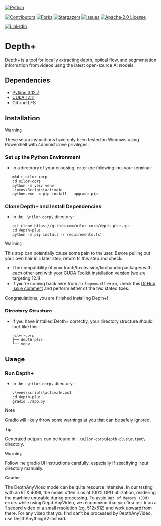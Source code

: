<!-- PROJECT SHIELDS -->
<!-- REF: https://github.com/othneildrew/Best-README-Template -->
[![Python][python-shield]][python-url]
<!-- TODO: gradio shield and url -->

<!-- GITHUB SHIELDS -->
[![Contributors][contributors-shield]][contributors-url]
[![Forks][forks-shield]][forks-url]
[![Stargazers][stars-shield]][stars-url]
[![Issues][issues-shield]][issues-url]
[![Apache-2.0 License][license-shield]][license-url]
<!-- TODO: github tag version shield and url https://shields.io/badges/git-hub-tag -->

<!-- SOCIAL SHIELDS -->
[![LinkedIn][linkedin-shield]][linkedin-url]
<!-- TODO: x.com shield and url https://shields.io/badges/x-formerly-twitter-url -->
<!-- TODO: instagram shield and url ? -->
<!-- TODO: discord server shield and url https://shields.io/badges/discord -->

<!-- TODO: add Depth+ banner -->

# Depth+
Depth+ is a tool for locally extracting depth, optical flow, and segmentation information from videos using the latest open-source AI models.

<!-- TODO: brag about how Depth+ has already been used to make production-quality work -->

## Dependencies
- [Python 3.12.7](https://www.python.org/downloads/release/python-3127/)
- [CUDA 12.11](https://developer.nvidia.com/cuda-12-1-1-download-archive)
- Git and LFS

## Installation
> [!WARNING]
> These setup instructions have only been tested on Windows using Powershell with Administrative privileges.

### Set up the Python Environment
* In a directory of your choosing, enter the following into your terminal:
  ```console
  mkdir nilor-corp
  cd nilor-corp
  python -m venv venv
  .\venv\Scripts\activate
  python.exe -m pip install --upgrade pip
  ```

### Clone Depth+ and Install Dependencies
* In the `.\nilor-corp\` directory:
  ```console
  git clone https://github.com/nilor-corp/depth-plus.git
  cd depth-plus
  python -m pip install -r requirements.txt
  ```

> [!WARNING]
> This step can potentially cause some pain to the user. Before pulling out your own hair in a later step, return to this step and check:
> - The compatibility of your torch/torchvision/torchaudio packages with each other and with your CUDA Toolkit installation version (we are targeting 12.1)
> - If you're coming back here from an `fbgemm.dll` error, check this [GitHub Issue comment](https://github.com/comfyanonymous/ComfyUI/issues/3703#issuecomment-2253349160) and perform either of the two stated fixes.

Congratulations, you are finished installing Depth+!

### Directory Structure
* If you have installed Depth+ correctly, your directory structure should look like this:
  ```
  nilor-corp
  ├── depth-plus
  └── venv
  ```


## Usage

### Run Depth+
* In the `.\nilor-corp\` directory:
  ```console
  .\venv\scripts\activate.ps1
  cd depth-plus
  gradio ./app.py
  ```
  
> [!NOTE]
> Gradio will likely throw some warnings at you that can be safely ignored.

> [!TIP]
> Generated outputs can be found in: `.\nilor-corp\depth-plus\output\` directory.

> [!WARNING]
> Follow the gradio UI instructions carefully, especially if specifying input directory manually.

> [!CAUTION]
> The DepthAnyVideo model can be quite resource intensive. In our testing with an RTX 4090, the model often runs at 100% GPU utilization, rendering the machine unusable during processing. To avoid `Out of Memory (OOM)` errors while using DepthAnyVideo, we recommend that you first test it on a 1 second video of a small resolution (eg. 512x512) and work upward from there. For any video that you find can't be processed by DepthAnyVideo, use DepthAnythingV2 instead.



<!-- MARKDOWN LINKS & IMAGES -->
<!-- REF: https://github.com/othneildrew/Best-README-Template -->
[contributors-shield]: https://img.shields.io/github/contributors/nilor-corp/depth-plus.svg?style=for-the-badge
[contributors-url]: https://github.com/nilor-corp/depth-plus/graphs/contributors
[forks-shield]: https://img.shields.io/github/forks/nilor-corp/depth-plus.svg?style=for-the-badge
[forks-url]: https://github.com/nilor-corp/depth-plus/network/members
[stars-shield]: https://img.shields.io/github/stars/nilor-corp/depth-plus.svg?style=for-the-badge
[stars-url]: https://github.com/nilor-corp/depth-plus/stargazers
[issues-shield]: https://img.shields.io/github/issues/nilor-corp/depth-plus.svg?style=for-the-badge
[issues-url]: https://github.com/nilor-corp/depth-plus/issues
[license-shield]: https://img.shields.io/github/license/nilor-corp/depth-plus.svg?style=for-the-badge
[license-url]: https://github.com/nilor-corp/depth-plus/blob/main/LICENSE
[linkedin-shield]: https://img.shields.io/badge/-LinkedIn-black.svg?style=for-the-badge&logo=linkedin&colorB=555
[linkedin-url]: https://www.linkedin.com/company/nilor-corp/
<!-- TODO: github tag version shield and url https://shields.io/badges/git-hub-tag -->
<!-- TODO: x.com shield and url https://shields.io/badges/x-formerly-twitter-url -->
<!-- TODO: discord server shield and url https://shields.io/badges/discord -->
[python-shield]: https://img.shields.io/badge/python-3670A0?style=for-the-badge&logo=python&logoColor=ffdd54
[python-url]: https://www.python.org/
<!-- TODO: gradio shield and url -->